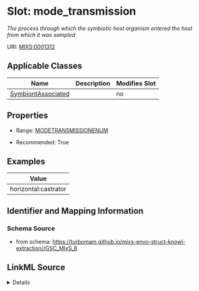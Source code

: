 # Slot: mode_transmission


_The process through which the symbiotic host organism entered the host from which it was sampled_



URI: [MIXS:0001312](https://w3id.org/mixs/0001312)



<!-- no inheritance hierarchy -->




## Applicable Classes

| Name | Description | Modifies Slot |
| --- | --- | --- |
[SymbiontAssociated](SymbiontAssociated.md) |  |  no  |







## Properties

* Range: [MODETRANSMISSIONENUM](MODETRANSMISSIONENUM.md)

* Recommended: True






## Examples

| Value |
| --- |
| horizontal:castrator |

## Identifier and Mapping Information







### Schema Source


* from schema: https://turbomam.github.io/mixs-envo-struct-knowl-extraction//GSC_MIxS_6




## LinkML Source

<details>
```yaml
name: mode_transmission
description: The process through which the symbiotic host organism entered the host
  from which it was sampled
title: mode of transmission
examples:
- value: horizontal:castrator
from_schema: https://turbomam.github.io/mixs-envo-struct-knowl-extraction//GSC_MIxS_6
rank: 1000
slot_uri: MIXS:0001312
alias: mode_transmission
domain_of:
- SymbiontAssociated
range: MODE_TRANSMISSION_ENUM
recommended: true

```
</details>